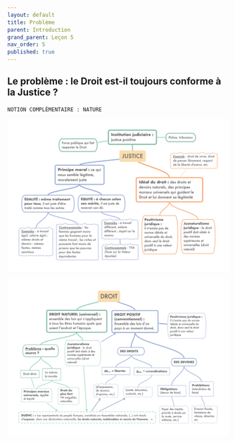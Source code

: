 ```yaml
---
layout: default
title: Problème
parent: Introduction
grand_parent: Leçon 5
nav_order: 5
published: true
---
```


## Le problème : le Droit est-il toujours conforme à la Justice ?
```
NOTION COMPLÉMENTAIRE : NATURE
```

<a href="../../assets/img/justice.png" target="_blank"><img src="../../assets/img/justice.png" style="zoom:100%;" /></a> 

<a href="../../assets/img/droit.png" target="_blank"><img src="../../assets/img/droit.png" style="zoom:1OO%;" /></a> 
